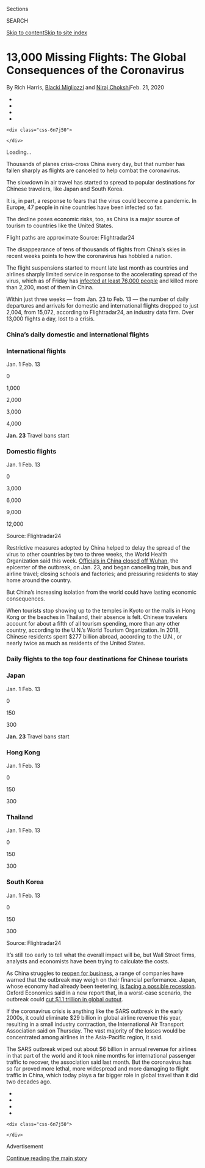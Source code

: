 <div id="app">

<div id="standalone-header">

<div class="interactive-masthead NYTAppHideMasthead css-xuu3c2 e1suatyy0">

<div class="section css-133zg39 e1suatyy2">

<div class="css-eph4ug er09x8g0">

<div class="css-6n7j50">

</div>

<span class="css-1dv1kvn">Sections</span>

<div class="css-10488qs">

<span class="css-1dv1kvn">SEARCH</span>

</div>

[Skip to content](#site-content)[Skip to site index](#site-index)

</div>

<div class="css-10698na e1huz5gh0">

</div>

</div>

</div>

</div>

<div id="site-content" data-role="main">

# 13,000 Missing Flights: The Global Consequences of the Coronavirus

<div class="css-1vegfwe interactive-byline-container">

By <span class="css-1baulvz" itemprop="name">Rich Harris</span>,
[<span class="css-1baulvz" itemprop="name">Blacki
Migliozzi</span>](https://www.nytimes3xbfgragh.onion/by/blacki-migliozzi)
and [<span class="css-1baulvz last-byline" itemprop="name">Niraj
Chokshi</span>](https://www.nytimes3xbfgragh.onion/by/niraj-chokshi)Feb.
21,
2020

</div>

<div id="interactive-standalone-sharetools" class="css-wkcogx">

<div>

<div class="interactive-sharetools css-9z2bwm" data-role="toolbar" data-aria-label="Social Media Share buttons, Save button, and Comments Panel with current comment count" data-testid="share-tools">

  - 
  - 
  - 
  - 
    
    <div class="css-6n7j50">
    
    </div>

</div>

</div>

</div>

<div id="coronavirus-airline-travel" class="section css-l08pwh interactive-minimal interactive-content interactive-size-medium" data-id="100000006991194">

<div class="css-17ih8de interactive-body">

<div class="g-top-asset g-top-cover" style="">

<div class="g-cover-asset">

<div class="g-asset g-svelte g-asset-width-bleed" style="">

<div class="g-svelte" data-component="1">

<div class="grid svelte-1x51x3u" slot="background">

<div class="loading svelte-1x51x3u">

<span class="svelte-1x51x3u">Loading...</span>

</div>

</div>

<div class="svelte-1x51x3u" slot="foreground">

<div class="section svelte-1x51x3u">

Thousands of planes criss-cross China every day, but that number has
fallen sharply as flights are canceled to help combat the coronavirus.

</div>

<div class="section svelte-1x51x3u">

The slowdown in air travel has started to spread to popular destinations
for Chinese travelers, like Japan and South Korea.

</div>

<div class="section svelte-1x51x3u">

It is, in part, a response to fears that the virus could become a
pandemic. In Europe, 47 people in nine countries have been infected so
far.

</div>

<div class="section svelte-1x51x3u">

The decline poses economic risks, too, as China is a major source of
tourism to countries like the United States.

</div>

</div>

</div>

<div class="g-source">

<span class="g-credit g-note">Flight paths are
approximate</span><span class="g-credit_bullet">·</span><span class="g-credit">Source:
Flightradar24</span>

</div>

</div>

</div>

<div class="g-header-container">

</div>

</div>

<div class="g-story g-freebird g-max-limit" data-preview-slug="2020-02-04-coronavirus-flights">

The disappearance of tens of thousands of flights from China’s skies in
recent weeks points to how the coronavirus has hobbled a nation.

The flight suspensions started to mount late last month as countries and
airlines sharply limited service in response to the accelerating spread
of the virus, which as of Friday has [infected at least 76,000
people](https://www.nytimes3xbfgragh.onion/interactive/2020/world/asia/china-wuhan-coronavirus-maps.html)
and killed more than 2,200, most of them in China.

Within just three weeks — from Jan. 23 to Feb. 13 — the number of daily
departures and arrivals for domestic and international flights dropped
to just 2,004, from 15,072, according to Flightradar24, an industry data
firm. Over 13,000 flights a day, lost to a crisis.

<div class="g-asset g-svelte" style="max-width: 1050px">

### China’s daily domestic and international flights

<div class="g-svelte" data-component="2">

<div class="grid svelte-1obb77j">

<div class="svelte-1obb77j">

### International flights

<div class="chart svelte-w01jrr">

<span class="x label left svelte-w01jrr">Jan. 1</span>
<span class="x label right svelte-w01jrr">Feb. 13</span>

<div class="horizontal grid svelte-w01jrr">

</div>

<span class="y label svelte-w01jrr">0</span>

<div class="horizontal grid svelte-w01jrr">

</div>

<span class="y label svelte-w01jrr">1,000</span>

<div class="horizontal grid svelte-w01jrr">

</div>

<span class="y label svelte-w01jrr">2,000</span>

<div class="horizontal grid svelte-w01jrr">

</div>

<span class="y label svelte-w01jrr">3,000</span>

<div class="horizontal grid svelte-w01jrr">

</div>

<span class="y label svelte-w01jrr">4,000</span>

<div class="wuhan-annotation svelte-w01jrr">

**Jan. 23** <span class="svelte-w01jrr">Travel bans start</span>

</div>

</div>

</div>

<div class="svelte-1obb77j">

### Domestic flights

<div class="chart svelte-w01jrr">

<span class="x label left svelte-w01jrr">Jan. 1</span>
<span class="x label right svelte-w01jrr">Feb. 13</span>

<div class="horizontal grid svelte-w01jrr">

</div>

<span class="y label svelte-w01jrr">0</span>

<div class="horizontal grid svelte-w01jrr">

</div>

<span class="y label svelte-w01jrr">3,000</span>

<div class="horizontal grid svelte-w01jrr">

</div>

<span class="y label svelte-w01jrr">6,000</span>

<div class="horizontal grid svelte-w01jrr">

</div>

<span class="y label svelte-w01jrr">9,000</span>

<div class="horizontal grid svelte-w01jrr">

</div>

<span class="y label svelte-w01jrr">12,000</span>

<div class="wuhan-annotation svelte-w01jrr">

</div>

</div>

</div>

</div>

</div>

<div class="g-source">

<span class="g-credit">Source: Flightradar24</span>

</div>

</div>

Restrictive measures adopted by China helped to delay the spread of the
virus to other countries by two to three weeks, the World Health
Organization said this week. [Officials in China closed off
Wuhan](https://www.nytimes3xbfgragh.onion/2020/02/13/world/coronavirus-timeline.html),
the epicenter of the outbreak, on Jan. 23, and began canceling train,
bus and airline travel; closing schools and factories; and pressuring
residents to stay home around the country.

But China’s increasing isolation from the world could have lasting
economic consequences.

When tourists stop showing up to the temples in Kyoto or the malls in
Hong Kong or the beaches in Thailand, their absence is felt. Chinese
travelers account for about a fifth of all tourism spending, more than
any other country, according to the U.N.’s World Tourism Organization.
In 2018, Chinese residents spent $277 billion abroad, according to the
U.N., or nearly twice as much as residents of the United States.

<div class="g-asset g-svelte" style="max-width: 1050px">

### Daily flights to the top four destinations for Chinese tourists

<div class="g-svelte" data-component="3">

<div class="grid svelte-12mebo0">

<div class="medium-row svelte-12mebo0">

<div class="chart-container svelte-12mebo0">

### Japan

<div class="chart svelte-w01jrr">

<span class="x label left svelte-w01jrr">Jan. 1</span>
<span class="x label right svelte-w01jrr">Feb. 13</span>

<div class="horizontal grid svelte-w01jrr">

</div>

<span class="y label svelte-w01jrr">0</span>

<div class="horizontal grid svelte-w01jrr">

</div>

<span class="y label svelte-w01jrr">150</span>

<div class="horizontal grid svelte-w01jrr">

</div>

<span class="y label svelte-w01jrr">300</span>

<div class="wuhan-annotation svelte-w01jrr">

**Jan. 23** <span class="svelte-w01jrr">Travel bans start</span>

</div>

</div>

</div>

<div class="chart-container medium-labels svelte-12mebo0">

### Hong Kong

<div class="chart svelte-w01jrr">

<span class="x label left svelte-w01jrr">Jan. 1</span>
<span class="x label right svelte-w01jrr">Feb. 13</span>

<div class="horizontal grid svelte-w01jrr">

</div>

<span class="y label svelte-w01jrr">0</span>

<div class="horizontal grid svelte-w01jrr">

</div>

<span class="y label svelte-w01jrr">150</span>

<div class="horizontal grid svelte-w01jrr">

</div>

<span class="y label svelte-w01jrr">300</span>

<div class="wuhan-annotation svelte-w01jrr">

</div>

</div>

</div>

</div>

<div class="medium-row svelte-12mebo0">

<div class="chart-container svelte-12mebo0">

### Thailand

<div class="chart svelte-w01jrr">

<span class="x label left svelte-w01jrr">Jan. 1</span>
<span class="x label right svelte-w01jrr">Feb. 13</span>

<div class="horizontal grid svelte-w01jrr">

</div>

<span class="y label svelte-w01jrr">0</span>

<div class="horizontal grid svelte-w01jrr">

</div>

<span class="y label svelte-w01jrr">150</span>

<div class="horizontal grid svelte-w01jrr">

</div>

<span class="y label svelte-w01jrr">300</span>

<div class="wuhan-annotation svelte-w01jrr">

</div>

</div>

</div>

<div class="chart-container medium-labels large-labels svelte-12mebo0">

### South Korea

<div class="chart svelte-w01jrr">

<span class="x label left svelte-w01jrr">Jan. 1</span>
<span class="x label right svelte-w01jrr">Feb. 13</span>

<div class="horizontal grid svelte-w01jrr">

</div>

<span class="y label svelte-w01jrr">0</span>

<div class="horizontal grid svelte-w01jrr">

</div>

<span class="y label svelte-w01jrr">150</span>

<div class="horizontal grid svelte-w01jrr">

</div>

<span class="y label svelte-w01jrr">300</span>

<div class="wuhan-annotation svelte-w01jrr">

</div>

</div>

</div>

</div>

</div>

</div>

<div class="g-source">

<span class="g-credit">Source: Flightradar24</span>

</div>

</div>

It’s still too early to tell what the overall impact will be, but Wall
Street firms, analysts and economists have been trying to calculate the
costs.

As China struggles to [reopen for
business](https://www.nytimes3xbfgragh.onion/2020/02/17/business/china-coronavirus-economy.html),
a range of companies have warned that the outbreak may weigh on their
financial performance. Japan, whose economy had already been teetering,
[is facing a possible
recession](https://www.nytimes3xbfgragh.onion/2020/02/16/business/coronavirus-japan-economy.html).
Oxford Economics said in a new report that, in a worst-case scenario,
the outbreak could [cut $1.1 trillion in global
output](https://twitter.com/OxfordEconomics/status/1230208948395008001).

If the coronavirus crisis is anything like the SARS outbreak in the
early 2000s, it could eliminate $29 billion in global airline revenue
this year, resulting in a small industry contraction, the International
Air Transport Association said on Thursday. The vast majority of the
losses would be concentrated among airlines in the Asia-Pacific region,
it said.

The SARS outbreak wiped out about $6 billion in annual revenue for
airlines in that part of the world and it took nine months for
international passenger traffic to recover, the association said last
month. But the coronavirus has so far proved more lethal, more
widespread and more damaging to flight traffic in China, which today
plays a far bigger role in global travel than it did two decades
ago.

</div>

</div>

</div>

</div>

<div id="standalone-footer">

<div>

<div>

<div id="interactive-footer-wrapper">

<div class="css-i29ckm">

<div class="interactive-sharetools css-9z2bwm" data-role="toolbar" data-aria-label="Social Media Share buttons, Save button, and Comments Panel with current comment count" data-testid="share-tools">

  - 
  - 
  - 
  - 
    
    <div class="css-6n7j50">
    
    </div>

</div>

</div>

<div>

</div>

<div id="bottom-wrapper" class="css-1ede5it">

<div id="bottom-slug" class="css-l9onyx">

Advertisement

</div>

[Continue reading the main
story](#after-bottom)

<div id="bottom" class="ad bottom-wrapper" style="text-align:center;height:100%;display:block;min-height:90px">

</div>

<div id="after-bottom">

</div>

</div>

## Site Index

<div>

</div>

## Site Information Navigation

  - [© <span>2020</span> <span>The New York Times
    Company</span>](https://help.nytimes3xbfgragh.onion/hc/en-us/articles/115014792127-Copyright-notice)

<!-- end list -->

  - [NYTCo](https://www.nytco.com/)
  - [Contact
    Us](https://help.nytimes3xbfgragh.onion/hc/en-us/articles/115015385887-Contact-Us)
  - [Work with us](https://www.nytco.com/careers/)
  - [Advertise](https://nytmediakit.com/)
  - [T Brand Studio](http://www.tbrandstudio.com/)
  - [Your Ad
    Choices](https://www.nytimes3xbfgragh.onion/privacy/cookie-policy#how-do-i-manage-trackers)
  - [Privacy](https://www.nytimes3xbfgragh.onion/privacy)
  - [Terms of
    Service](https://help.nytimes3xbfgragh.onion/hc/en-us/articles/115014893428-Terms-of-service)
  - [Terms of
    Sale](https://help.nytimes3xbfgragh.onion/hc/en-us/articles/115014893968-Terms-of-sale)
  - [Site
    Map](https://spiderbites.nytimes3xbfgragh.onion)
  - [Help](https://help.nytimes3xbfgragh.onion/hc/en-us)
  - [Subscriptions](https://www.nytimes3xbfgragh.onion/subscription?campaignId=37WXW)

</div>

</div>

</div>

</div>

</div>
